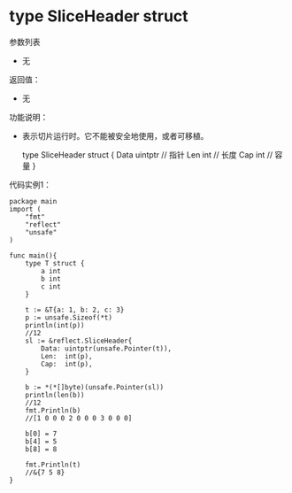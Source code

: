 # type SliceHeader struct
参数列表

- 无

返回值：

- 无

功能说明：

- 表示切片运行时。它不能被安全地使用，或者可移植。

  	type SliceHeader struct {
			Data	uintptr	// 指针
			Len		int		// 长度
			Cap		int		// 容量
		}


代码实例1：

	package main
	import (
		"fmt"
		"reflect"
		"unsafe"
	)
    
	func main(){
	    type T struct {
	        a int
	        b int
	        c int
	    }
		
	    t := &T{a: 1, b: 2, c: 3}
	    p := unsafe.Sizeof(*t)
	    println(int(p))
	    //12
	    sl := &reflect.SliceHeader{
	        Data: uintptr(unsafe.Pointer(t)),
	        Len:  int(p),
	        Cap:  int(p),
	    }
		
	    b := *(*[]byte)(unsafe.Pointer(sl))
	    println(len(b))
	    //12
	    fmt.Println(b)
		//[1 0 0 0 2 0 0 0 3 0 0 0]
		
	    b[0] = 7
	    b[4] = 5
	    b[8] = 8
		
	    fmt.Println(t)
		//&{7 5 8}
	}

